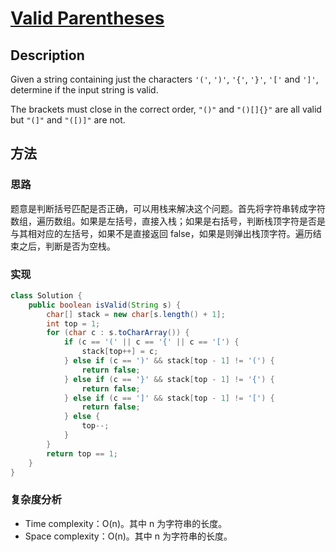 # [Valid Parentheses][title]

## Description

Given a string containing just the characters `'('`, `')'`, `'{'`, `'}'`, `'['` and `']'`, determine if the input string is valid.

The brackets must close in the correct order, `"()"` and `"()[]{}"` are all valid but `"(]"` and `"([)]"` are not.

## 方法

### 思路
题意是判断括号匹配是否正确，可以用栈来解决这个问题。首先将字符串转成字符数组，遍历数组。如果是左括号，直接入栈；如果是右括号，判断栈顶字符是否是与其相对应的左括号，如果不是直接返回 false，如果是则弹出栈顶字符。遍历结束之后，判断是否为空栈。

### 实现
```java
class Solution {
    public boolean isValid(String s) {
        char[] stack = new char[s.length() + 1];
        int top = 1;
        for (char c : s.toCharArray()) {
            if (c == '(' || c == '{' || c == '[') {
                stack[top++] = c;
            } else if (c == ')' && stack[top - 1] != '(') {
                return false;
            } else if (c == '}' && stack[top - 1] != '{') {
                return false;
            } else if (c == ']' && stack[top - 1] != '[') {
                return false;
            } else {
                top--;
            }
        }
        return top == 1;
    }
}
```

### 复杂度分析

- Time complexity：O(n)。其中 n 为字符串的长度。
- Space complexity：O(n)。其中 n 为字符串的长度。


[title]: https://leetcode.com/problems/valid-parentheses/description/
